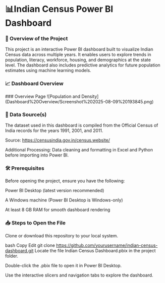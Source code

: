  <h1><b>📊Indian Census Power BI Dashboard</b></h1>

<h3><b>📌 Overview of the Project</b></h3>
This project is an interactive Power BI dashboard built to visualize Indian Census data across multiple years.
It enables users to explore trends in population, literacy, workforce, housing, and demographics at the state level.
The dashboard also includes predictive analytics for future population estimates using machine learning models.

<h3><b>📈 Dashboard Overview </b></h3>
### Overview Page
![Population and Density](Dashboard%20Overview/Screenshot%202025-08-09%20193845.png)

<h3><b>📂 Data Source(s)</b></h3>

The dataset used in this dashboard is compiled from the Official Census of India records for the years 1991, 2001, and 2011.

Source: https://censusindia.gov.in/census.website/

Additional Processing: Data cleaning and formatting in Excel and Python before importing into Power BI.

<h3><b>🛠 Prerequisites</b></h3>

Before opening the project, ensure you have the following:

Power BI Desktop (latest version recommended)

A Windows machine (Power BI Desktop is Windows-only)

At least 8 GB RAM for smooth dashboard rendering

<h3><b>📥 Steps to Open the File</b></h3>

Clone or download this repository to your local system.

bash
Copy
Edit
git clone https://github.com/yourusername/indian-census-dashboard.git
Locate the file Indian Census Dashboard.pbix in the project folder.

Double-click the .pbix file to open it in Power BI Desktop.

Use the interactive slicers and navigation tabs to explore the dashboard.

